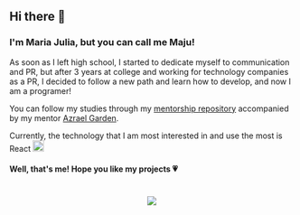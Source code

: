 <h2>Hi there 👋</h2>

<h3> I'm Maria Julia, but you can call me Maju! </h3>

As soon as I left high school, I started to dedicate myself to communication and PR, but after 3 years at college and working for technology companies as a PR, I decided to follow a new path and learn how to develop, and now I am a programer!
 
You can follow my studies through my [mentorship repository](https://github.com/azraelgarden/maju-mentoria) accompanied by my mentor [Azrael Garden](https://www.linkedin.com/in/azrael-garden/).

Currently, the technology that I am most interested in and use the most is React <img src="https://camo.githubusercontent.com/48d099290b4cb2d7937bcd96e8497cf1845b54a810a6432c70cf944b60b40c77/68747470733a2f2f7261776769742e636f6d2f676f72616e67616a69632f72656163742d69636f6e732f6d61737465722f72656163742d69636f6e732e737667" width="20px"/> 

<h4> Well, that's me! Hope you like my projects &#128151; </h4>

<h1 align="center">
<img src="https://media0.giphy.com/media/dsKnRuALlWsZG/giphy.gif?cid=ecf05e47e568df3f8d34662fd088ef5b50c55893da43d9ee&rid=giphy.gif"/>
</h1>

